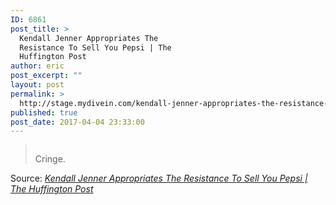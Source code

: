 ```yaml
---
ID: 6861
post_title: >
  Kendall Jenner Appropriates The
  Resistance To Sell You Pepsi | The
  Huffington Post
author: eric
post_excerpt: ""
layout: post
permalink: >
  http://stage.mydivein.com/kendall-jenner-appropriates-the-resistance-to-sell-you-pepsi-the-huffington-post-2/
published: true
post_date: 2017-04-04 23:33:00
---
```

<blockquote><a href="http://www.huffingtonpost.com/entry/kendall-jenner-appropriates-the-resistance-to-sell-you-pepsi_us_58e40c27e4b0d0b7e165bdec?qup14modl4e5vzpvi&amp;"><img class="alignnone size-full" src="http://stage.mydivein.com/wp-content/uploads/2017/04/58e410732c00006268ff2466.jpeg" alt="" /></a>

Cringe.</blockquote>
Source: <em><a href="http://www.huffingtonpost.com/entry/kendall-jenner-appropriates-the-resistance-to-sell-you-pepsi_us_58e40c27e4b0d0b7e165bdec">Kendall Jenner Appropriates The Resistance To Sell You Pepsi | The Huffington Post</a></em>